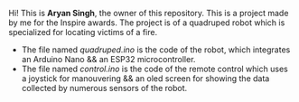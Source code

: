 Hi! This is **Aryan Singh**, the owner of this repository. This is a project made by me for the Inspire awards. The project is of a quadruped robot which is specialized for locating victims of a fire. 

- The file named *quadruped.ino* is the code of the robot, which integrates an Arduino Nano && an ESP32 microcontroller.
- The file named *control.ino* is the code of the remote control which uses a joystick for manouvering && an oled screen for showing the data collected by numerous sensors of the robot.
